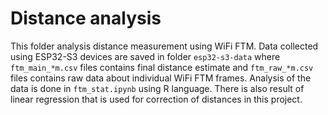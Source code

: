# Distance analysis

This folder analysis distance measurement using WiFi FTM. Data collected using ESP32-S3 devices are saved in folder `esp32-s3-data` where `ftm_main_*m.csv` files contains final distance estimate and `ftm_raw_*m.csv` files contains raw data about individual WiFi FTM frames. Analysis of the data is done in `ftm_stat.ipynb` using R language. There is also result of linear regression that is used for correction of distances in this project.